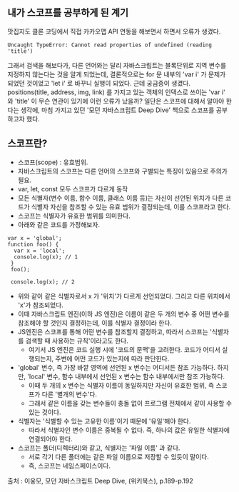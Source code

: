 ## 내가 스코프를 공부하게 된 계기
맛집지도 클론 코딩에서 직접 카카오맵 API 연동을 해보면서 하면서 오류가 생겼다.
~~~
Uncaught TypeError: Cannot read properties of undefined (reading 'title')
~~~
그래서 검색을 해보다가, 다른 언어와는 달리 자바스크립트는 블록단위로 지역 변수를 지정하지 않는다는 것을 알게 되었는데,
결론적으로는 for 문 내부의 'var i' 가 문제가 되었던 것이었고 'let i' 로 바꾸니 실행이 되었다.
근데 궁금증이 생겼다. positions(title, address, img, link) 를 가지고 있는 객체의 인덱스로 쓰이는 'var i' 와
'title' 이 무슨 연관이 있기에 이런 오류가 났을까?
일단은 스코프에 대해서 알아야 한다는 생각에, 마침 가지고 있던 '모던 자바스크립트 Deep Dive' 책으로 스코프를 공부하고자 했다.

## 스코프란?
* 스코프(scope) : 유효범위.
* 자바스크립트의 스코프는 다른 언어의 스코프와 구별되는 특징이 있음으로 주의가 필요.
* var, let, const 모두 스코프가 다르게 동작
* 모든 식별자(변수 이름, 함수 이름, 클래스 이름 등)는 자신이 선언된 위치가 다른 코드가 식별자 자신을 참조할 수 있는 유효 범위가 결정되는데, 이를 스코프라고 한다.
* 스코프는 식별자가 유효한 범위를 의미한다.
* 아래와 같은 코드를 가정해보자.
~~~
var x = 'global';
function foo() {
  var x = 'local';
  console.log(x); // 1
 }
 foo();
 
 console.log(x); // 2
~~~
* 위와 같이 같은 식별자로서 x 가 '위치'가 다르게 선언되었다. 그리고 다른 위치에서 'x'가 참조되었다.
* 이때 자바스크립트 엔진(이하 JS 엔진)은 이름이 같은 두 개의 변수 중 어떤 변수를 참조해야 할 것인지 결정하는데, 이를 식별자 결정이라 한다.
* JS엔진은 스코프를 통해 어떤 변수를 참조할지 결정하고, 따라서 스코프는 '식별자를 검색할 때 사용하는 규칙'이라고도 한다.
  * 여기서 JS 엔진은 코드 실행 시에 '코드의 문맥'을 고려한다. 코드가 어디서 실행되는지, 주변에 어떤 코드가 있는지에 따라 판단한다.
* 'global' 변수, 즉 가장 바깥 영역에 선언된 x 변수는 어디서든 참조 가능하다. 하지만, 'local' 변수, 함수 내부에서 선언된 x 변수는 함수 내부에서만 참조 가능하다.
  * 이때 두 개의 x 변수는 식별자 이름이 동일하지만 자신이 유효한 범위, 즉 스코프가 다른 '별개의 변수'다.
  * 그래서 같은 이름을 갖는 변수들이 충돌 없이 프로그램 전체에서 같이 사용할 수 있는 것이다.
* 식별자는 '식별할 수 있는 고유한 이름'이기 때문에 '유일'해야 한다.
  * 따라서 식별자인 변수 이름은 중복될 수 없다. 즉, 하나의 값은 유일한 식별자에 연결되어야 한다.
* 스코프는 폴더(디렉터리)와 같고, 식별자는 '파일 이름' 과 같다.
  * 서로 각기 다른 폴더에는 같은 파일 이름으로 저장할 수 있듯이 말이다.
  * 즉, 스코프는 네임스페이스이다.

출처 : 이웅모, 모던 자바스크립트 Deep Dive, (위키북스), p.189-p.192
